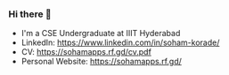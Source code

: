 ### Hi there 👋

<!--
**sohamkorade/sohamkorade** is a ✨ _special_ ✨ repository because its `README.md` (this file) appears on your GitHub profile.

Here are some ideas to get you started:

- 🔭 I’m currently working on ...
- 🌱 I’m currently learning ...
- 👯 I’m looking to collaborate on ...
- 🤔 I’m looking for help with ...
- 💬 Ask me about ...
- 📫 How to reach me: ...
- 😄 Pronouns: ...
- ⚡ Fun fact: ...
-->
* I'm a CSE Undergraduate at IIIT Hyderabad
* LinkedIn: https://www.linkedin.com/in/soham-korade/
* CV: https://sohamapps.rf.gd/cv.pdf
* Personal Website: https://sohamapps.rf.gd/
